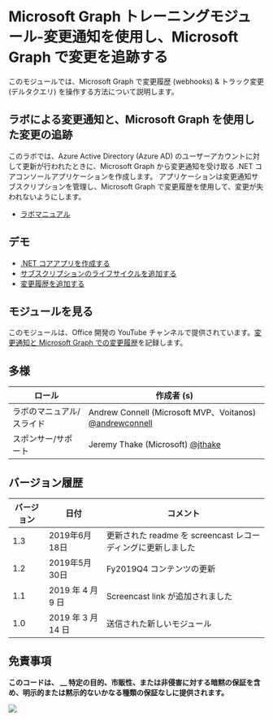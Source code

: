 # <a name="microsoft-graph-training-module---using-change-notifications-and-track-changes-with-microsoft-graph"></a>Microsoft Graph トレーニングモジュール-変更通知を使用し、Microsoft Graph で変更を追跡する

このモジュールでは、Microsoft Graph で変更履歴 (webhooks) & トラック変更 (デルタクエリ) を操作する方法について説明します。

## <a name="lab---change-notifications-and-track-changes-with-the-microsoft-graph"></a>ラボによる変更通知と、Microsoft Graph を使用した変更の追跡

このラボでは、Azure Active Directory (Azure AD) のユーザーアカウントに対して更新が行われたときに、Microsoft Graph から変更通知を受け取る .NET コアコンソールアプリケーションを作成します。 アプリケーションは変更通知サブスクリプションを管理し、Microsoft Graph で変更履歴を使用して、変更が失われないようにします。

- [ラボマニュアル](./Lab.md)

## <a name="demos"></a>デモ

- [.NET コアアプリを作成する](./demos/01-create-application)
- [サブスクリプションのライフサイクルを追加する](./demos/02-subscription-management)
- [変更履歴を追加する](./demos/03-track-changes)

## <a name="watch-the-module"></a>モジュールを見る

このモジュールは、Office 開発の YouTube チャンネルで提供されています。[変更通知と Microsoft Graph での変更履歴](https://youtu.be/fThiCZmIcMQ)を記録します。

## <a name="contributors"></a>多様

|        ロール         |                                       作成者 (s)                                       |
| -------------------- | ------------------------------------------------------------------------------------- |
| ラボのマニュアル/スライド | Andrew Connell (Microsoft MVP、Voitanos) [@andrewconnell](//github.com/andrewconnell) |
| スポンサー/サポート    | Jeremy Thake (Microsoft) [@jthake](//github.com/jthake)                               |

## <a name="version-history"></a>バージョン履歴

| バージョン |      日付      |                     コメント                     |
| ------- | -------------- | ------------------------------------------------ |
| 1.3     | 2019年6月18日  | 更新された readme を screencast レコーディングに更新しました |
| 1.2     | 2019年5月30日   | Fy2019Q4 コンテンツの更新                         |
| 1.1     | 2019 年 4 月 9 日  | Screencast link が追加されました                            |
| 1.0     | 2019 年 3 月 14 日 | 送信された新しいモジュール                             |

## <a name="disclaimer"></a>免責事項

**このコードは、 __ 特定の目的、市販性、または非侵害に対する暗黙の保証を含め、明示的または黙示的ないかなる種類の保証なしに提供されます。**

<img src="https://telemetry.sharepointpnp.com/msgraph-training-changenotifications" />

